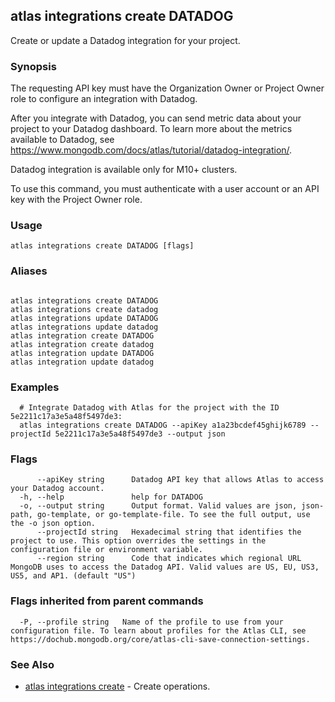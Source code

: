 ## atlas integrations create DATADOG

Create or update a Datadog integration for your project.


### Synopsis

The requesting API key must have the Organization Owner or Project Owner role to configure an integration with Datadog.

After you integrate with Datadog, you can send metric data about your project to your Datadog dashboard. To learn more about the metrics available to Datadog, see https://www.mongodb.com/docs/atlas/tutorial/datadog-integration/.
		
Datadog integration is available only for M10+ clusters.

To use this command, you must authenticate with a user account or an API key with the Project Owner role.


### Usage
```
atlas integrations create DATADOG [flags]
```

### Aliases
```

atlas integrations create DATADOG
atlas integrations create datadog
atlas integrations update DATADOG
atlas integrations update datadog
atlas integration create DATADOG
atlas integration create datadog
atlas integration update DATADOG
atlas integration update datadog
```

### Examples

```
  # Integrate Datadog with Atlas for the project with the ID 5e2211c17a3e5a48f5497de3:
  atlas integrations create DATADOG --apiKey a1a23bcdef45ghijk6789 --projectId 5e2211c17a3e5a48f5497de3 --output json
```


### Flags

```
      --apiKey string      Datadog API key that allows Atlas to access your Datadog account.
  -h, --help               help for DATADOG
  -o, --output string      Output format. Valid values are json, json-path, go-template, or go-template-file. To see the full output, use the -o json option.
      --projectId string   Hexadecimal string that identifies the project to use. This option overrides the settings in the configuration file or environment variable.
      --region string      Code that indicates which regional URL MongoDB uses to access the Datadog API. Valid values are US, EU, US3, US5, and AP1. (default "US")

```


### Flags inherited from parent commands

```
  -P, --profile string   Name of the profile to use from your configuration file. To learn about profiles for the Atlas CLI, see https://dochub.mongodb.org/core/atlas-cli-save-connection-settings.

```

### See Also


* [atlas integrations create](atlas_integrations_create.md)	- Create operations.




